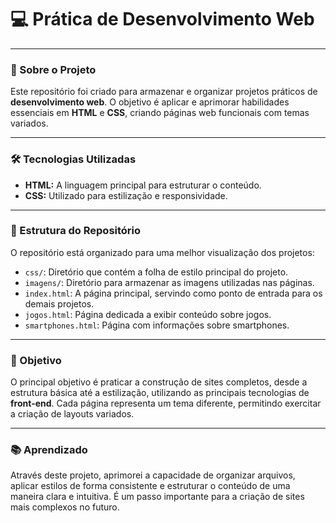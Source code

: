 # 💻 Prática de Desenvolvimento Web

---

### 📌 Sobre o Projeto
Este repositório foi criado para armazenar e organizar projetos práticos de **desenvolvimento web**. O objetivo é aplicar e aprimorar habilidades essenciais em **HTML** e **CSS**, criando páginas web funcionais com temas variados.

---

### 🛠 Tecnologias Utilizadas
- **HTML:** A linguagem principal para estruturar o conteúdo.
- **CSS:** Utilizado para estilização e responsividade.

---

### 📁 Estrutura do Repositório
O repositório está organizado para uma melhor visualização dos projetos:
- `css/`: Diretório que contém a folha de estilo principal do projeto.
- `imagens/`: Diretório para armazenar as imagens utilizadas nas páginas.
- `index.html`: A página principal, servindo como ponto de entrada para os demais projetos.
- `jogos.html`: Página dedicada a exibir conteúdo sobre jogos.
- `smartphones.html`: Página com informações sobre smartphones.

---

### 🎯 Objetivo
O principal objetivo é praticar a construção de sites completos, desde a estrutura básica até a estilização, utilizando as principais tecnologias de **front-end**. Cada página representa um tema diferente, permitindo exercitar a criação de layouts variados.

---

### 📚 Aprendizado
Através deste projeto, aprimorei a capacidade de organizar arquivos, aplicar estilos de forma consistente e estruturar o conteúdo de uma maneira clara e intuitiva. É um passo importante para a criação de sites mais complexos no futuro.
